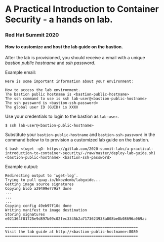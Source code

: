 # A Practical Introduction to Container Security - a hands on lab.

### Red Hat Summit 2020

#### How to customize and host the lab guide on the bastion.

After the lab is provisioned, you should receive a email with a 
unique *bastion public hostname* and *ssh password*. 

Example email:
```
Here is some important information about your environment:

How to access the lab environment.
The bastion public hostname is <bastion-public-hostname>
The ssh command to use is ssh lab-user@<bastion-public-hostname>
The ssh password is <bastion-ssh-password>
The global user ID (GUID) is XXXX
```

Use your credentials to login to the bastion as `lab-user`.

```
$ ssh lab-user@<bastion-public-hostname>
```

Substitute your `bastion-public-hostname` and `bastion-ssh-password` in the command below to to provision a customized 
lab guide on the bastion.

```
$ bash <(wget -qO- https://gitlab.com/2020-summit-labs/a-practical-introduction-to-container-security/-/raw/master/deploy-lab-guide.sh) <bastion-public-hostname> <bastion-ssh-password>
```

Example output:
```
Redirecting output to ‘wget-log’.
Trying to pull quay.io/bkozdemb/labguide...
Getting image source signatures
Copying blob a29499e779a7 done
...
...
...
Copying config 49eb97f10c done
Writing manifest to image destination
Storing signatures
e021364f81725e9d897b09c02fec3345b2a7173623938a008be8b08696a069ac

============================================================
Visit the lab guide at http://<bastion-public-hostname>:8080
============================================================
```
